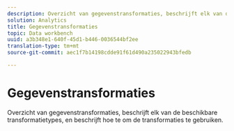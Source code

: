 ```yaml
---
description: Overzicht van gegevenstransformaties, beschrijft elk van de beschikbare transformatietypes, en beschrijft hoe te om de transformaties te gebruiken.
solution: Analytics
title: Gegevenstransformaties
topic: Data workbench
uuid: a3b348e1-640f-45d1-b446-0036544bf2ee
translation-type: tm+mt
source-git-commit: aec1f7b14198cdde91f61d490a235022943bfedb

---
```



# Gegevenstransformaties

Overzicht van gegevenstransformaties, beschrijft elk van de beschikbare transformatietypes, en beschrijft hoe te om de transformaties te gebruiken.

